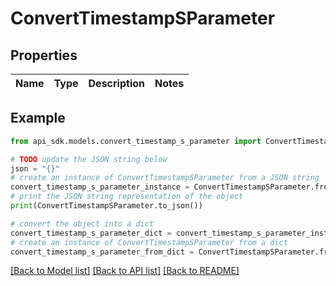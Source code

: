 # ConvertTimestampSParameter


## Properties

Name | Type | Description | Notes
------------ | ------------- | ------------- | -------------

## Example

```python
from api_sdk.models.convert_timestamp_s_parameter import ConvertTimestampSParameter

# TODO update the JSON string below
json = "{}"
# create an instance of ConvertTimestampSParameter from a JSON string
convert_timestamp_s_parameter_instance = ConvertTimestampSParameter.from_json(json)
# print the JSON string representation of the object
print(ConvertTimestampSParameter.to_json())

# convert the object into a dict
convert_timestamp_s_parameter_dict = convert_timestamp_s_parameter_instance.to_dict()
# create an instance of ConvertTimestampSParameter from a dict
convert_timestamp_s_parameter_from_dict = ConvertTimestampSParameter.from_dict(convert_timestamp_s_parameter_dict)
```
[[Back to Model list]](../README.md#documentation-for-models) [[Back to API list]](../README.md#documentation-for-api-endpoints) [[Back to README]](../README.md)



